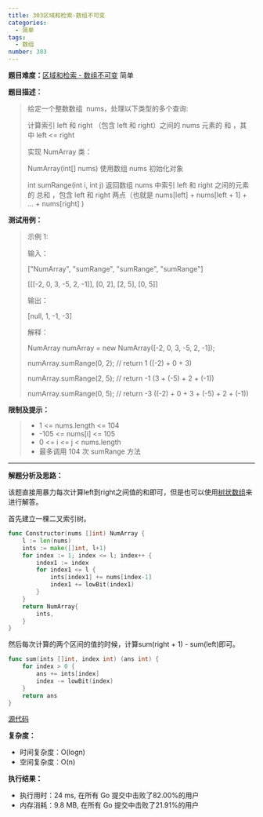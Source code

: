 ```yaml
---
title: 303区域和检索-数组不可变
categories:
  - 简单
tags:
  - 数组
number: 303
---
```


**题目难度：**[区域和检索 - 数组不可变](https://leetcode.cn/problems/range-sum-query-immutable/) 简单

**题目描述：**

> 给定一个整数数组  nums，处理以下类型的多个查询:
> 
> 
> 计算索引 left 和 right （包含 left 和 right）之间的 nums 元素的 和 ，其中 left <= right
> 
> 实现 NumArray 类：
> 
> NumArray(int[] nums) 使用数组 nums 初始化对象
> 
> int sumRange(int i, int j) 返回数组 nums 中索引 left 和 right 之间的元素的 总和 ，包含 left 和 right 两点（也就是 nums[left] + nums[left + 1] + ... + nums[right] )


**测试用例：**

> 示例 1:
>
> 输入：
> 
> ["NumArray", "sumRange", "sumRange", "sumRange"]
> 
> [[[-2, 0, 3, -5, 2, -1]], [0, 2], [2, 5], [0, 5]]
> 
> 输出：
> 
> [null, 1, -1, -3]
> 
> 解释：
> 
> NumArray numArray = new NumArray([-2, 0, 3, -5, 2, -1]);
> 
> numArray.sumRange(0, 2); // return 1 ((-2) + 0 + 3)
> 
> numArray.sumRange(2, 5); // return -1 (3 + (-5) + 2 + (-1))
> 
> numArray.sumRange(0, 5); // return -3 ((-2) + 0 + 3 + (-5) + 2 + (-1))


**限制及提示：**
> - 1 <= nums.length <= 104
> - -105 <= nums[i] <= 105
> - 0 <= i <= j < nums.length
> - 最多调用 104 次 sumRange 方法


---
**解题分析及思路：**


该题直接用暴力每次计算left到right之间值的和即可，但是也可以使用[树状数组](../pages/bit)来进行解答。

首先建立一棵二叉索引树。

```go
func Constructor(nums []int) NumArray {
	l := len(nums)
	ints := make([]int, l+1)
	for index := 1; index <= l; index++ {
		index1 := index
		for index1 <= l {
			ints[index1] += nums[index-1]
			index1 += lowBit(index1)
		}
	}
	return NumArray{
		ints,
	}
}
```

然后每次计算的两个区间的值的时候，计算sum(right + 1) - sum(left)即可。
```go
func sum(ints []int, index int) (ans int) {
	for index > 0 {
		ans += ints[index]
		index -= lowBit(index)
	}
	return ans
}
```



[源代码](https://github.com/lomtom/algorithm-go/blob/main/leetcode/303/303区域和检索-数组不可变_test.go)

**复杂度：**
- 时间复杂度：O(logn)
- 空间复杂度：O(n)

**执行结果：**

- 执行用时：24 ms, 在所有 Go 提交中击败了82.00%的用户
- 内存消耗：9.8 MB, 在所有 Go 提交中击败了21.91%的用户
